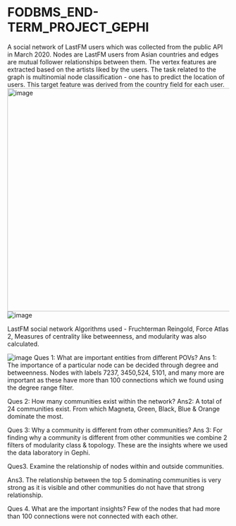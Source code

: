 # FODBMS_END-TERM_PROJECT_GEPHI

A social network of LastFM users which was collected from the public API in March 2020. Nodes are LastFM users from Asian countries and edges are mutual follower relationships between them. 
The vertex features are extracted based on the artists liked by the users. The task related to the graph is multinomial node classification - one has to predict the location of users. This target 
feature was derived from the country field for each user.                                                                
<img width="505" alt="image" src="https://user-images.githubusercontent.com/93238926/163675708-3d66dc6f-6436-4bdf-8fe3-c5aa6c4ca6d2.png">
![image](https://user-images.githubusercontent.com/93238926/163675924-8421a7ed-5f6e-464c-b741-d9ac0325dbb2.png)

LastFM social network Algorithms used - Fruchterman Reingold, Force Atlas 2, Measures of centrality like betweenness, and modularity was also calculated.

![image](https://user-images.githubusercontent.com/93238926/163675928-84003875-ed17-43db-b8cd-ef4755321936.png)
Ques 1: What are important entities from different POVs?
Ans 1: The importance of a particular node can be decided through degree and betweenness.
Nodes with labels 7237, 3450,524, 5101, and many more are important as these have more than 100 connections which we found using the degree range filter.

Ques 2: How many communities exist within the network?
Ans2: A total of 24 communities exist. From which Magneta, Green, Black, Blue & Orange dominate the most.

Ques 3: Why a community is different from other communities?
Ans 3: For finding why a community is different from other communities we combine 2 filters of modularity class & topology.
These are the insights where we used the data laboratory in Gephi.

Ques3. Examine the relationship of nodes within and outside communities.

Ans3.
The relationship between the top 5 dominating communities is very strong as it is visible and other communities do not have that strong relationship.

Ques 4. What are the important insights?
Few of the nodes that had more than 100 connections were not connected with each other.

